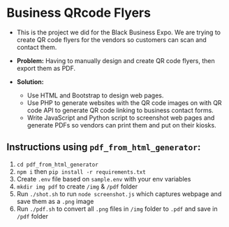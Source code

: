 # Business QRcode Flyers

- This is the project we did for the Black Business Expo. We are trying to create QR code flyers for the vendors so customers can scan and contact them.

- **Problem:** Having to manually design and create QR code flyers, then export them as PDF.
- **Solution:**
  - Use HTML and Bootstrap to design web pages.
  - Use PHP to generate websites with the QR code images on with QR code API to generate QR code linking to business contact forms.
  - Write JavaScript and Python script to screenshot web pages and generate PDFs so vendors can print them and put on their kiosks.

## Instructions using `pdf_from_html_generator`:

1. `cd pdf_from_html_generator`
2. `npm i` then `pip install -r requirements.txt`
3. Create `.env` file based on `sample.env` with your env variables
4. `mkdir img pdf` to create `/img` & `/pdf` folder
5. Run `./shot.sh` to run `node screenshot.js` which captures webpage and save them as a `.png` image
6. Run `./pdf.sh` to convert all `.png` files in `/img` folder to `.pdf` and save in `/pdf` folder
